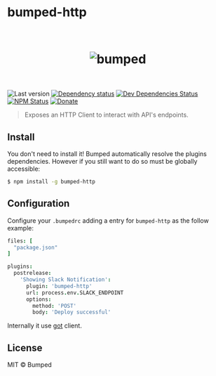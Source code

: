 # bumped-http

<h1 align="center">
  <br>
  <img src="http://i.imgur.com/DmMbFwL.png" alt="bumped">
  <br>
  <br>
</h1>

![Last version](https://img.shields.io/github/tag/bumped/bumped-http.svg?style=flat-square)
[![Dependency status](http://img.shields.io/david/bumped/bumped-http.svg?style=flat-square)](https://david-dm.org/bumped/bumped-http)
[![Dev Dependencies Status](http://img.shields.io/david/dev/bumped/bumped-http.svg?style=flat-square)](https://david-dm.org/bumped/bumped-http#info=devDependencies)
[![NPM Status](http://img.shields.io/npm/dm/bumped-http.svg?style=flat-square)](https://www.npmjs.org/package/bumped-http)
[![Donate](https://img.shields.io/badge/donate-paypal-blue.svg?style=flat-square)](https://paypal.me/kikobeats)

> Exposes an HTTP Client to interact with API's endpoints.

## Install

You don't need to install it! Bumped automatically resolve the plugins dependencies. However if you still want to do so must be globally accessible:

```bash
$ npm install -g bumped-http
```

## Configuration

Configure your `.bumpedrc` adding a entry for `bumped-http` as the follow example:

```cson
files: [
  "package.json"
]

plugins:
  postrelease:
    'Showing Slack Notification':
      plugin: 'bumped-http'
      url: process.env.SLACK_ENDPOINT
      options:
        method: 'POST'
        body: 'Deploy successful'
```

Internally it use [got](https://github.com/sindresorhus/got#api) client.

## License

MIT © Bumped

